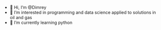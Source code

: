 - 👋 Hi, I’m @Dimrey
- 👀 I’m interested in programming and data science applied to solutions in oil and gas
- 🌱 I’m currently learning python


<!---
Dimrey/Dimrey is a ✨ special ✨ repository because its `README.md` (this file) appears on your GitHub profile.
You can click the Preview link to take a look at your changes.
--->
